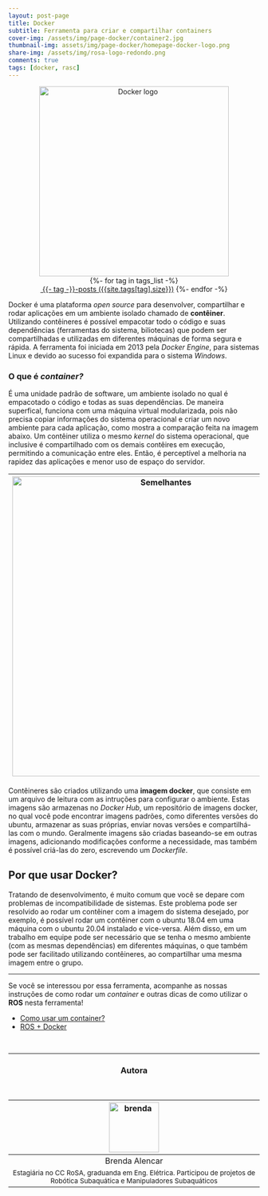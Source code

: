 ```yaml
---
layout: post-page
title: Docker
subtitle: Ferramenta para criar e compartilhar containers
cover-img: /assets/img/page-docker/container2.jpg
thumbnail-img: assets/img/page-docker/homepage-docker-logo.png
share-img: /assets/img/rosa-logo-redondo.png
comments: true
tags: [docker, rasc]
---
```


<center><img src="{{ 'assets/img/page-docker/homepage-docker-logo.png' | relative_url }}" alt="Docker logo" width="380"/></center>

<div class="before-content">
  <center>
    {%- for tag in tags_list -%}
      <br>
      <a href="#{{- tag -}}" class="btn btn-primary tag-btn"><i class="fas fa-tag" aria-hidden="true"></i>&nbsp;{{- tag -}}-posts&nbsp;({{site.tags[tag].size}})</a>
    {%- endfor -%}
  </center>    
  <!--hr class="mark"-->
</div>

<!-- ## Introdução -->
Docker é uma plataforma *open source* para desenvolver, compartilhar e rodar aplicações em um ambiente isolado chamado de **contêiner**. Utilizando contêineres é possível empacotar todo o código e suas dependências (ferramentas do sistema, biliotecas) que podem ser compartilhadas e utilizadas em diferentes máquinas de forma segura e rápida. A ferramenta foi iniciada em 2013 pela *Docker Engine*, para sistemas Linux e devido ao sucesso foi expandida para o sistema *Windows*.

### O que é *container?*
<!--objetivo, data-->
É uma unidade padrão de software, um ambiente isolado no qual é empacotado o código e todas as suas dependências. De maneira superfical, funciona com uma máquina virtual modularizada, pois não precisa copiar informações do sistema operacional e criar um novo ambiente para cada aplicação, como mostra a comparação feita na imagem abaixo. Um contêiner utiliza o mesmo *kernel* do sistema operacional, que inclusive é compartilhado com os demais contêires em execução, permitindo a comunicação entre eles. Então, é perceptível a melhoria na rapidez das aplicações e menor uso de espaço do servidor.


<table class="table-borderless highlight">
  <thead>
    <tr>
      <th><center><img src="{{ 'assets/img/page-docker/container-vm-whatcontainer_2.png' | relative_url }}" alt="Semelhantes" width="600" /></center></th>
      <th><center><img src="{{ 'assets/img/page-docker/docker-containerized-appliction-blue-border_2.png' | relative_url }}" alt="Semelhantes" width="600"/></center></th>
    </tr>
  </thead>
</table>

Contêineres são criados utilizando uma **imagem docker**, que consiste em um arquivo de leitura com as intruções para configurar o ambiente. Estas imagens são armazenas no *Docker Hub*, um repositório de imagens docker, no qual você pode encontrar imagens padrões, como diferentes versões do ubuntu, armazenar as suas próprias, enviar novas versões e compartilhá-las com o mundo. Geralmente imagens são criadas baseando-se em outras imagens, adicionando modificações conforme a necessidade, mas também é possível criá-las do zero, escrevendo um *Dockerfile*.

## Por que usar Docker?

Tratando de desenvolvimento, é muito comum que você se depare com problemas de incompatibilidade de sistemas. Este problema pode ser resolvido ao rodar um contêiner com a imagem do sistema desejado, por exemplo, é possível rodar um contêiner com o ubuntu 18.04 em uma máquina com o ubuntu 20.04 instalado e vice-versa. Além disso, em um trabalho em equipe pode ser necessário que se tenha o mesmo ambiente (com as mesmas dependências) em diferentes máquinas, o que também pode ser facilitado utilizando contêineres, ao compartilhar uma mesma imagem entre o grupo.


----------------------------------------------------------------
Se você se interessou por essa ferramenta, acompanhe as nossas instruções de como rodar um *container* e outras dicas de como utilizar o **ROS** nesta ferramenta!

- [Como usar um container?](https://mhar-vell.github.io/rasc/2021-12-13-docker-instructions/)
- [ROS + Docker](https://mhar-vell.github.io/rasc/2021-12-13-docker-ROS/)



<br>
<hr>

<!--equipe-->
<center><h3 class="post-title">Autora</h3><br/></center>
<div class="row">
  <div class=" col-xl-auto offset-xl-0 col-lg-4 offset-lg-0">
    <table class="table-borderless highlight" style="background: #00000000">
      <thead>
        <tr>
          <th><center><img src="{{ 'assets/img/people/brendaalencar-1.png' | relative_url }}" width="100" alt="brenda" class="img-fluid rounded-circle" /></center></th>
        </tr>
      </thead>
      <tbody>
        <tr class="font-weight-bolder" style="text-align: center margin-top: 0">
          <td width="33.33%"><center>Brenda Alencar</center></td>
        </tr>
        <tr style="text-align:center" >
          <td width="33.33%" style="vertical-align: top"><small>Estagiária no CC RoSA, graduanda em Eng. Elétrica. Participou de projetos de Robótica Subaquática e Manipuladores Subaquáticos</small></td>
        </tr>
      </tbody>
    </table>
  </div>
</div>
